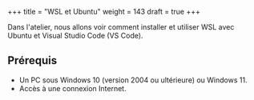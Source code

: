 +++
title = "WSL et Ubuntu"
weight = 143
draft = true
+++

Dans l'atelier, nous allons voir comment installer et utiliser WSL avec Ubuntu et Visual Studio Code (VS Code).

## Prérequis

- Un PC sous Windows 10 (version 2004 ou ultérieure) ou Windows 11.
- Accès à une connexion Internet.


<!--
---

## 1. Activation de WSL

1. **Activer les fonctionnalités Windows :**
   - Ouvrez "Panneau de configuration" > "Programmes" > "Activer ou désactiver des fonctionnalités Windows".
   - Cochez les cases suivantes :
     - **Sous-système Windows pour Linux**
     - **Plateforme de machine virtuelle**
   - Cliquez sur "OK" et redémarrez votre PC.

2. **Installer WSL 2 :**
   - Ouvrez PowerShell en mode administrateur.
   - Exécutez la commande suivante pour définir WSL 2 comme version par défaut :
     ```
     wsl --set-default-version 2
     ```
---

## 2. Installation d'Ubuntu sur WSL

1. **Installer Ubuntu :**
   - Ouvrez le Microsoft Store.
   - Recherchez "Ubuntu" et choisissez une version (par ex., "Ubuntu 22.04 LTS").
   - Cliquez sur "Installer".

2. **Configurer Ubuntu :**
   - Lancez l'application Ubuntu depuis le menu Démarrer.
   - Créez un utilisateur et un mot de passe lors du premier démarrage.

---
-->

